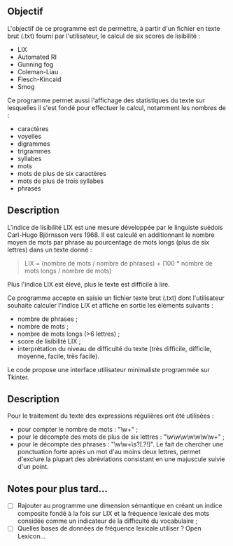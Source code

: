 ## Objectif 

L'objectif de ce programme est de permettre, à partir d'un fichier en texte brut (.txt) fourni par l'utilisateur, le calcul de six scores de lisibilité :

* LIX
* Automated RI
* Gunning fog
* Coleman-Liau
* Flesch-Kincaid
* Smog

Ce programme permet aussi l'affichage des statistiques du texte sur lesquelles il s'est fondé pour effectuer le calcul, notamment les nombres de :

* caractères
* voyelles
* digrammes
* trigrammes
* syllabes
* mots
* mots de plus de six caractères
* mots de plus de trois syllabes
* phrases

## Description




L'indice de lisibilité LIX est une mesure développée par le linguiste suédois Carl-Hugo Björnsson vers 1968. Il est calculé en additionnant le nombre moyen de mots par phrase au pourcentage de mots longs (plus de six lettres) dans un texte donné :

> LIX = (nombre de mots / nombre de phrases) + (100 * nombre de mots longs / nombre de mots)

Plus l'indice LIX est élevé, plus le texte est difficile à lire.

Ce programme accepte en saisie un fichier texte brut (.txt) dont l'utilisateur souhaite calculer l'indice LIX et affiche en sortie les éléments suivants :

- nombre de phrases ;
- nombre de mots ;
- nombre de mots longs (>6 lettres) ;
- score de lisibilité LIX ;
- interprétation du niveau de difficulté du texte (très difficile, difficile, moyenne, facile, très facile).

Le code propose une interface utilisateur minimaliste programmée sur Tkinter.

## Description

Pour le traitement du texte des expressions régulières ont été utilisées :

- pour compter le nombre de mots : "\w+" ;
- pour le décompte des mots de plus de six lettres : "\w\w\w\w\w\w\w+" ;
- pour le décompte des phrases : "\w\w+\s?[.?!]". Le fait de chercher une ponctuation forte après un mot d'au moins deux lettres, permet d'exclure la plupart des abréviations consistant en une majuscule suivie d'un point.

## Notes pour plus tard...

- [ ] Rajouter au programme une dimension sémantique en créant un indice composite fondé à la fois sur LIX et la fréquence lexicale des mots considée comme un indicateur de la difficulté du vocabulaire ;
- [ ] Quelles bases de données de fréquence lexicale utiliser ? Open Lexicon...
